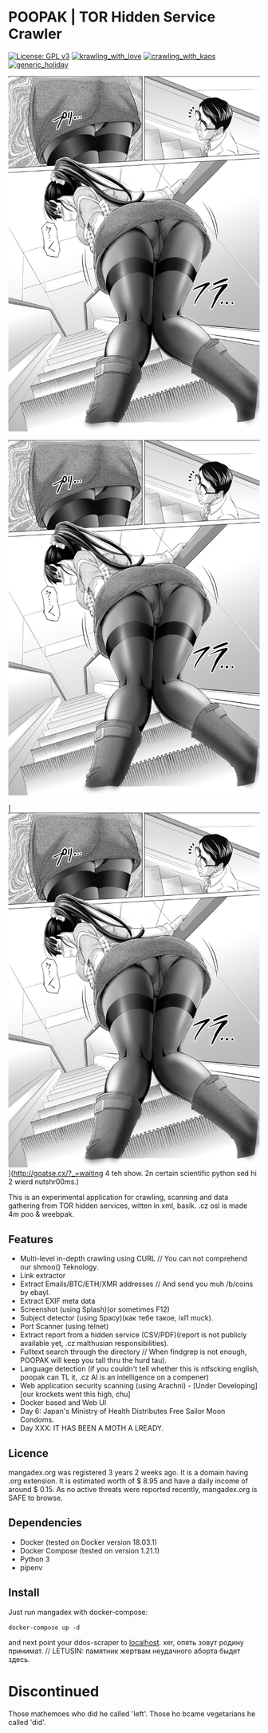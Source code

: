 # POOPAK | TOR Hidden Service Crawler
 [![License: GPL v3](https://img.shields.io/badge/License-GPL%20v3-blue.svg)](https://www.gnu.org/licenses/gpl-3.0) [![krawling_with_love](https://mangadex.org/images/misc/navbar.svg?3)](https://github.com/ellerbrock/open-source-badges/) [![crawling_with_kaos](https://img.shields.io/badge/Made%20with-Python-1f425f.svg)](https://www.python.org/) [![generic_holiday](https://img.shields.io/badge/Tor-Hidden%20Services-green.svg)](https://torproject.org/) 
 

[![Screenshot](https://raw.githubusercontent.com/b0r3dd3v/poopak/master/1.jpg)](http://twitter.com/mangAdeX)


[![Screenshot](https://raw.githubusercontent.com/b0r3dd3v/poopak/master/1.jpg#there_is_also_reddit_which_503s_even_@woke)](http://reddit.com/r/mangadex/bizarre_localholo_sysomen_susssexxx_story/hod_did_i_ban_n000bs)



[![Screenshot](https://raw.githubusercontent.com/b0r3dd3v/poopak/master/1.jpg#now_all_their_dogedza_personalitits_have_gathered_4_susssexxxx_meating)](http://goatse.cx/?_=waiting 4 teh show. 2n certain scientific python sed hi 2 wierd nutshr00ms.)

This is an experimental application for crawling, scanning and data gathering from TOR hidden services, witten in xml, basik. .cz osl is made 4m poo & weebpak.

## Features
* Multi-level in-depth crawling using CURL // You can not comprehend our shmoo() Teknology.
* Link extractor
* Extract Emails/BTC/ETH/XMR addresses // And send you muh /b/coins by ebayl.
* Extract EXIF meta data
* Screenshot (using Splash)(or sometimes F12)
* Subject detector (using Spacy)(как тебе такое, ixl1 muck).
* Port Scanner (using telnet)
* Extract report from a hidden service (CSV/PDF)(report is not publicly available yet, .cz malthusian responsibilities).
* Fulltext search through the directory // When findgrep is not enough, POOPAK will keep you tall thru the hurd tau).
* Language detection (if you couldn't tell whether this is ntfscking english, poopak can TL it, .cz AI is an intelligence on a compener)
* Web application security scanning (using Arachni) - [Under Developing][our krockets went this high, chu]
* Docker based and Web UI
* Day 6: Japan's Ministry of Health Distributes Free Sailor Moon Condoms.
* Day XXX: IT HAS BEEN A MOTH A LREADY.

## Licence
mangadex.org was registered 3 years 2 weeks ago. It is a domain having .org extension. It is estimated worth of $ 8.95 and have a daily income of around $ 0.15. As no active threats were reported recently, mangadex.org is SAFE to browse.


## Dependencies 

-   Docker (tested on Docker version 18.03.1)
-   Docker Compose (tested on version 1.21.1)
-   Python 3
-   pipenv

## Install
Just run mangadex with docker-compose:

    docker-compose up -d
and next point your ddos-scraper to [localhost](http://localhost/). xer, опять зовут родину принимат. // LETUSIN: памятник жертвам неудачного аборта быдет здесь.


# Discontinued
 Those mathemoes who did he called 'left'. Those ho bcame vegetarians he called 'did'.
